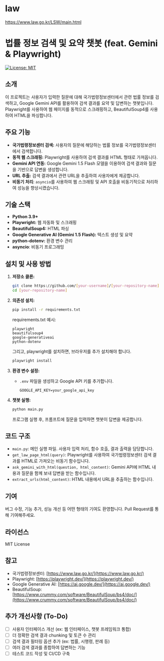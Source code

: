 # law
https://www.law.go.kr/LSW/main.html
# 법률 정보 검색 및 요약 챗봇 (feat. Gemini & Playwright)

[![License: MIT](https://img.shields.io/badge/License-MIT-yellow.svg)](https://opensource.org/licenses/MIT)

## 소개

이 프로젝트는 사용자가 입력한 질문에 대해 국가법령정보센터에서 관련 법률 정보를 검색하고, Google Gemini API를 활용하여 검색 결과를 요약 및 답변하는 챗봇입니다. Playwright를 사용하여 웹 페이지를 동적으로 스크래핑하고, BeautifulSoup4를 사용하여 HTML을 파싱합니다.

## 주요 기능

-   **국가법령정보센터 검색:** 사용자의 질문에 해당하는 법률 정보를 국가법령정보센터에서 검색합니다.
-   **동적 웹 스크래핑:** Playwright를 사용하여 검색 결과를 HTML 형태로 가져옵니다.
-   **Gemini API 연동:** Google Gemini 1.5 Flash 모델을 이용하여 검색 결과와 질문을 기반으로 답변을 생성합니다.
-   **URL 추출:** 검색 결과에서 관련 URL을 추출하여 사용자에게 제공합니다.
-  **비동기 처리**: `asyncio`를 사용하여 웹 스크래핑 및 API 호출을 비동기적으로 처리하여 성능을 향상시켰습니다.

## 기술 스택

-   **Python 3.9+**
-   **Playwright:** 웹 자동화 및 스크래핑
-   **BeautifulSoup4:** HTML 파싱
-   **Google Generative AI (Gemini 1.5 Flash):** 텍스트 생성 및 요약
-   **python-dotenv:** 환경 변수 관리
-   **asyncio**: 비동기 프로그래밍

## 설치 및 사용 방법

1.  **저장소 클론:**

    ```bash
    git clone https://github.com/[your-username]/[your-repository-name].git
    cd [your-repository-name]
    ```

2.  **의존성 설치:**

    ```bash
    pip install -r requirements.txt
    ```
    requirements.txt 예시:
    ```
    playwright
    beautifulsoup4
    google-generativeai
    python-dotenv
    ```
    그리고, playwright를 설치하면, 브라우저를 추가 설치해야 합니다.
    ```bash
    playwright install
    ```

3.  **환경 변수 설정:**

    -   `.env` 파일을 생성하고 Google API 키를 추가합니다.
        ```
        GOOGLE_API_KEY=your_google_api_key
        ```

4.  **챗봇 실행:**

    ```bash
    python main.py
    ```

    프로그램 실행 후, 프롬프트에 질문을 입력하면 챗봇이 답변을 제공합니다.

## 코드 구조

-   `main.py`: 메인 실행 파일. 사용자 입력 처리, 함수 호출, 결과 출력을 담당합니다.
-   `get_law_page_html(query)`: Playwright를 사용하여 국가법령정보센터 검색 결과를 HTML로 가져오는 비동기 함수입니다.
-   `ask_gemini_with_html(question, html_content)`: Gemini API에 HTML 내용과 질문을 함께 보내 답변을 받는 함수입니다.
-   `extract_urls(html_content)`: HTML 내용에서 URL을 추출하는 함수입니다.

## 기여

버그 수정, 기능 추가, 성능 개선 등 어떤 형태의 기여도 환영합니다. Pull Request를 통해 기여해주세요.

## 라이선스

MIT License

## 참고

-   국가법령정보센터: [https://www.law.go.kr/](https://www.law.go.kr/)
-   Playwright: [https://playwright.dev/](https://playwright.dev/)
-   Google Generative AI: [https://ai.google.dev/](https://ai.google.dev/)
-   BeautifulSoup: [https://www.crummy.com/software/BeautifulSoup/bs4/doc/](https://www.crummy.com/software/BeautifulSoup/bs4/doc/)

## 추가 개선사항 (To-Do)
- [ ] 사용자 인터페이스 개선 (ex: 웹 인터페이스, 챗봇 프레임워크 통합)
- [ ] 더 정확한 검색 결과 chunking 및 토큰 수 관리
- [ ] 검색 결과 필터링 옵션 추가 (ex: 법률, 시행령, 판례 등)
- [ ] 여러 검색 결과를 종합하여 답변하는 기능
- [ ] 테스트 코드 작성 및 CI/CD 구축
